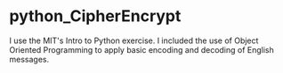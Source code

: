 # python_CipherEncrypt
I use the MIT's Intro to Python exercise. I included the use of Object Oriented Programming to apply basic encoding and decoding of English messages.
